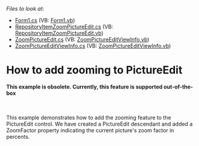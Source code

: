 <!-- default file list -->
*Files to look at*:

* [Form1.cs](./CS/ZoomPictureEdit/Form1.cs) (VB: [Form1.vb](./VB/ZoomPictureEdit/Form1.vb))
* [RepositoryItemZoomPictureEdit.cs](./CS/ZoomPictureEdit/RepositoryItemZoomPictureEdit.cs) (VB: [RepositoryItemZoomPictureEdit.vb](./VB/ZoomPictureEdit/RepositoryItemZoomPictureEdit.vb))
* [ZoomPictureEdit.cs](./CS/ZoomPictureEdit/ZoomPictureEdit.cs) (VB: [ZoomPictureEditViewInfo.vb](./VB/ZoomPictureEdit/ZoomPictureEditViewInfo.vb))
* [ZoomPictureEditViewInfo.cs](./CS/ZoomPictureEdit/ZoomPictureEditViewInfo.cs) (VB: [ZoomPictureEditViewInfo.vb](./VB/ZoomPictureEdit/ZoomPictureEditViewInfo.vb))
<!-- default file list end -->
# How to add zooming to PictureEdit


<p><strong>This example is obsolete. Currently, this feature is supported out-of-the-box</strong></p>
<p><br /><br />This example demonstrates how to add the zooming feature to the PictureEdit control. We have created a PictureEdit descendant and added a ZoomFactor property indicating the current picture's zoom factor in percents.</p>

<br/>


